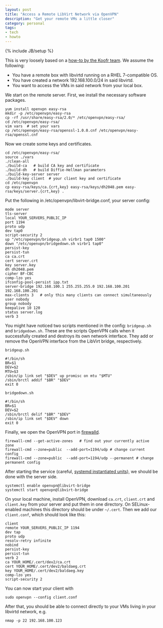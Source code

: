 ```yaml
---
layout: post
title: "Access a Remote LibVirt Network via OpenVPN"
description: "Get your remote VMs a little closer"
category: personal
tags: 
- tech
- howto
---
```

{% include JB/setup %}

This is very loosely based on a [how-to by the Koofr team](http://koofr.net/bridging-two-host-local-virtual-networks-with-openvpn/).
We assume the following:

- You have a remote box with libvirtd running on a RHEL 7-compatible OS.
- You have created a network 192.168.100.0/24 in said libvirtd.
- You want to access the VMs in said network from your local box.

We start on the remote server. First, we install the necessary software packages.

    yum install openvpn easy-rsa 
    mkdir -p /etc/openvpn/easy-rsa
    cp -rf /usr/share/easy-rsa/2.0/* /etc/openvpn/easy-rsa/
    cd /etc/openvpn/easy-rsa/
    vim vars  # set your vars
    cp /etc/openvpn/easy-rsa/openssl-1.0.0.cnf /etc/openvpn/easy-rsa/openssl.cnf

Now we create some keys and certificates.

    cd /etc/openvpn/easy-rsa/
    source ./vars 
    ./clean-all
    ./build-ca   # build CA key and certificate
    ./build-dh   # build Diffie-Hellman parameters
    ./build-key-server server
    ./build-key client  # your client key and certificate
    cd /etc/openvpn
    cp easy-rsa/keys/ca.{crt,key} easy-rsa/keys/dh2048.pem easy-rsa/keys/server.{crt,key} .

Put the following in /etc/openvpn/libvirt-bridge.conf, your server config:

    mode server
    tls-server
    local YOUR_SERVERS_PUBLIC_IP
    port 1194
    proto udp
    dev tap0
    script-security 2
    up "/etc/openvpn/bridgeup.sh virbr1 tap0 1500"
    down "/etc/openvpn/bridgedown.sh virbr1 tap0"
    persist-key
    persist-tun
    ca ca.crt
    cert server.crt
    key server.key
    dh dh2048.pem
    cipher BF-CBC
    comp-lzo yes
    ifconfig-pool-persist ipp.txt
    server-bridge 192.168.100.1 255.255.255.0 192.168.100.201 192.168.100.201
    max-clients 3   # only this many clients can connect simultaneously
    user nobody
    group nobody
    keepalive 10 120
    status server.log
    verb 3

You might have noticed two scripts mentioned in the config: `bridgeup.sh` and `bridgedown.sh`. These are the scripts OpenVPN calls when it successfully created and destroys its own network interface. They add or remove the OpenVPN interface from the LibVirt bridge, respectively.

`bridgeup.sh`

    #!/bin/sh
    BR=$1
    DEV=$2
    MTU=$3
    /sbin/ip link set "$DEV" up promisc on mtu "$MTU"
    /sbin/brctl addif "$BR" "$DEV"
    exit 0

`bridgedown.sh`

    #!/bin/sh 
    BR=$1
    DEV=$2
    /sbin/brctl delif "$BR" "$DEV"
    /sbin/ip link set "$DEV" down
    exit 0

Finally, we open the OpenVPN port in [firewalld](https://fedoraproject.org/wiki/FirewallD).

    firewall-cmd --get-active-zones   # find out your currently active zone
    firewall-cmd --zone=public  --add-port=1194/udp # change current config
    firewall-cmd --zone=public  --add-port=1194/udp --permanent # change permanent config

After starting the service (careful, [systemd instantiated units](http://0pointer.de/blog/projects/instances.html)), we should be done with the server side.

    systemctl enable openvpn@libvirt-bridge
    systemctl start openvpn@libvirt-bridge

On your local machine, install OpenVPN, download `ca.crt`, `client.crt` and `client.key` from your server and put them in one directory. On SELinux-enabled machines this directory should be under `~/.cert`. Then we add our `client.conf`, which should look like this:

    client
    remote YOUR_SERVERS_PUBLIC_IP 1194
    dev tap 
    proto udp
    resolv-retry infinite
    nobind
    persist-key
    persist-tun
    verb 2
    ca YOUR_HOME/.cert/dev2/ca.crt
    cert YOUR_HOME/.cert/dev2/baldaeg.crt
    key YOUR_HOME/.cert/dev2/baldaeg.key
    comp-lzo yes
    script-security 2

You can now start your client with

    sudo openvpn --config client.conf

After that, you should be able to connect directly to your VMs living in your libvirtd network, e.g.

    nmap -p 22 192.168.100.123
